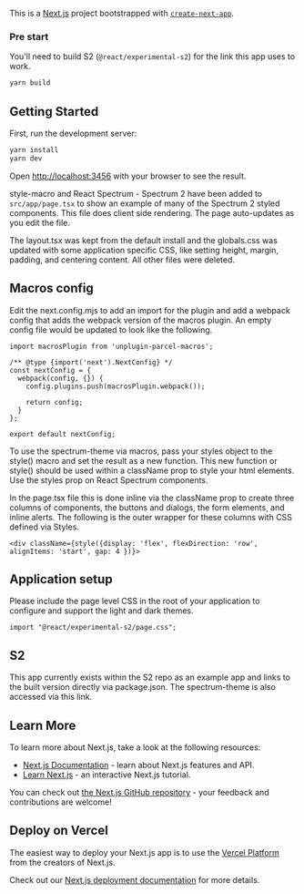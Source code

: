 This is a [Next.js](https://nextjs.org/) project bootstrapped with [`create-next-app`](https://github.com/vercel/next.js/tree/canary/packages/create-next-app).

### Pre start


You'll need to build S2 (`@react/experimental-s2`) for the link this app uses to work.

```bash
yarn build
```

## Getting Started

First, run the development server:

```bash
yarn install
yarn dev
```

Open [http://localhost:3456](http://localhost:3456) with your browser to see the result.

style-macro and React Spectrum - Spectrum 2 have been added to `src/app/page.tsx` to show an example of many of the Spectrum 2 styled components. This file does client side rendering. The page auto-updates as you edit the file.

The layout.tsx was kept from the default install and the globals.css was updated with some application specific CSS, like setting height, margin, padding, and centering content. All other files were deleted.

## Macros config

Edit the next.config.mjs to add an import for the plugin and add a webpack config that adds the webpack version of the macros plugin. An empty config file would be updated to look like the following.

```
import macrosPlugin from 'unplugin-parcel-macros';

/** @type {import('next').NextConfig} */
const nextConfig = {
  webpack(config, {}) {
    config.plugins.push(macrosPlugin.webpack());

    return config;
  }
};

export default nextConfig;
```

To use the spectrum-theme via macros, pass your styles object to the style() macro and set the result as a new function. This new function or style() should be used within a className prop to style your html elements. Use the styles prop on React Spectrum components.

In the page.tsx file this is done inline via the className prop to create three columns of components, the buttons and dialogs, the form elements, and inline alerts. The following is the outer wrapper for these columns with CSS defined via Styles.

```
<div className={style({display: 'flex', flexDirection: 'row', alignItems: 'start', gap: 4 })}>
```

## Application setup

Please include the page level CSS in the root of your application to configure and support the light and dark themes.

```
import "@react/experimental-s2/page.css";
```

## S2

This app currently exists within the S2 repo as an example app and links to the built version directly via package.json. The spectrum-theme is also accessed via this link.

## Learn More

To learn more about Next.js, take a look at the following resources:

- [Next.js Documentation](https://nextjs.org/docs) - learn about Next.js features and API.
- [Learn Next.js](https://nextjs.org/learn) - an interactive Next.js tutorial.

You can check out [the Next.js GitHub repository](https://github.com/vercel/next.js/) - your feedback and contributions are welcome!

## Deploy on Vercel

The easiest way to deploy your Next.js app is to use the [Vercel Platform](https://vercel.com/new?utm_medium=default-template&filter=next.js&utm_source=create-next-app&utm_campaign=create-next-app-readme) from the creators of Next.js.

Check out our [Next.js deployment documentation](https://nextjs.org/docs/deployment) for more details.
